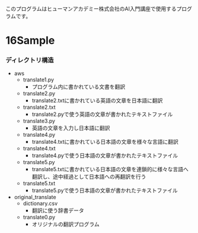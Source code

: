 このプログラムはヒューマンアカデミー株式会社のAI入門講座で使用するプログラムです。

# 16Sample

### ディレクトリ構造

* aws
    * translate1.py
        * プログラム内に書かれている文書を翻訳
    * translate2.py
        * translate2.txtに書かれている英語の文章を日本語に翻訳
    * translate2.txt
        * translate2.pyで使う英語の文章が書かれたテキストファイル
    * translate3.py
        * 英語の文章を入力し日本語に翻訳
    * translate4.py
        * translate4.txtに書かれている日本語の文章を様々な言語に翻訳
    * translate4.txt
        * translate4.pyで使う日本語の文章が書かれたテキストファイル
    * translate5.py
        * translate5.txtに書かれている日本語の文章を連鎖的に様々な言語へ翻訳し、途中経過として日本語への再翻訳を行う
    * translate5.txt
        * translate5.pyで使う日本語の文章が書かれたテキストファイル
* original_translate
    * dictionary.csv
        * 翻訳に使う辞書データ
    * translate0.py
        * オリジナルの翻訳プログラム

